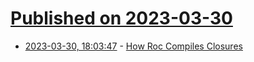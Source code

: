 # [Published on 2023-03-30](index.md)

* [2023-03-30, 18:03:47](https://lobste.rs/s/e1c2sb/how_roc_compiles_closures) - [How Roc Compiles Closures](https://www.rwx.com/blog/how-roc-compiles-closures)
